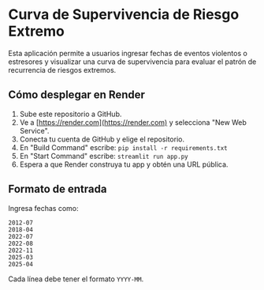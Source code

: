 
# Curva de Supervivencia de Riesgo Extremo

Esta aplicación permite a usuarios ingresar fechas de eventos violentos o estresores y visualizar una curva de supervivencia para evaluar el patrón de recurrencia de riesgos extremos.

## Cómo desplegar en Render

1. Sube este repositorio a GitHub.
2. Ve a [https://render.com](https://render.com) y selecciona "New Web Service".
3. Conecta tu cuenta de GitHub y elige el repositorio.
4. En "Build Command" escribe: `pip install -r requirements.txt`
5. En "Start Command" escribe: `streamlit run app.py`
6. Espera a que Render construya tu app y obtén una URL pública.

## Formato de entrada

Ingresa fechas como:

```
2012-07
2018-04
2022-07
2022-08
2022-11
2025-03
2025-04
```

Cada línea debe tener el formato `YYYY-MM`.

